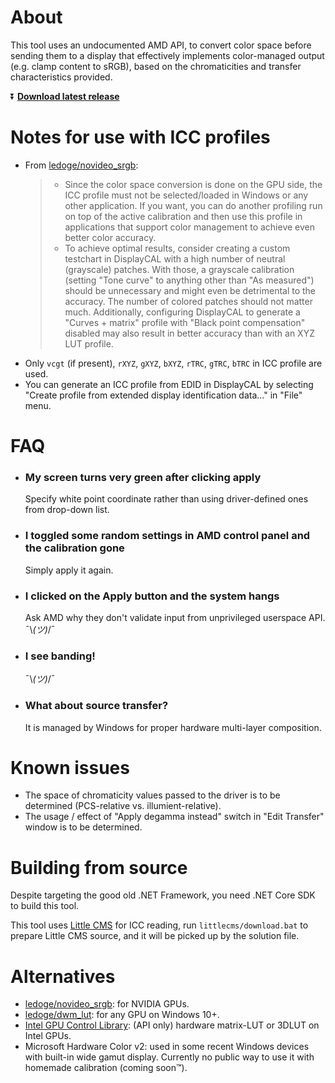 # About
This tool uses an undocumented AMD API, to convert color space before sending them to a display that effectively implements color-managed output (e.g. clamp content to sRGB), based on the chromaticities and transfer characteristics provided.

⏬ **[Download latest release](https://github.com/dantmnf/AMDColorTweaks/releases/tag/ci-build)**

# Notes for use with ICC profiles
* From [ledoge/novideo_srgb](https://github.com/ledoge/novideo_srgb):
  > * Since the color space conversion is done on the GPU side, the ICC profile must not be selected/loaded in Windows or any other application. If you want, you can do another profiling run on top of the active calibration and then use this profile in applications that support color management to achieve even better color accuracy.
  > * To achieve optimal results, consider creating a custom testchart in DisplayCAL with a high number of neutral (grayscale) patches. With those, a grayscale calibration (setting "Tone curve" to anything other than "As measured") should be unnecessary and might even be detrimental to the accuracy. The number of colored patches should not matter much. Additionally, configuring DisplayCAL to generate a "Curves + matrix" profile with "Black point compensation" disabled may also result in better accuracy than with an XYZ LUT profile.
* Only `vcgt` (if present), `rXYZ`, `gXYZ`, `bXYZ`, `rTRC`, `gTRC`, `bTRC` in ICC profile are used.
* You can generate an ICC profile from EDID in DisplayCAL by selecting "Create profile from extended display identification data..." in "File" menu.
# FAQ

* ### My screen turns very green after clicking apply
  Specify white point coordinate rather than using driver-defined ones from drop-down list.

* ### I toggled some random settings in AMD control panel and the calibration gone
  Simply apply it again.

* ### I clicked on the Apply button and the system hangs
  Ask AMD why they don't validate input from unprivileged userspace API. ¯\\_(ツ)_/¯ 

* ### I see banding!
  ¯\\_(ツ)_/¯ 

* ### What about source transfer?
  It is managed by Windows for proper hardware multi-layer composition.

# Known issues

* The space of chromaticity values passed to the driver is to be determined (PCS-relative vs. illumient-relative).
* The usage / effect of "Apply degamma instead" switch in "Edit Transfer" window is to be determined.

# Building from source

Despite targeting the good old .NET Framework, you need .NET Core SDK to build this tool.

This tool uses [Little CMS](https://www.littlecms.com/color-engine/) for ICC reading, run `littlecms/download.bat` to prepare Little CMS source, and it will be picked up by the solution file.

# Alternatives
* [ledoge/novideo_srgb](https://github.com/ledoge/novideo_srgb): for NVIDIA GPUs.
* [ledoge/dwm_lut](https://github.com/ledoge/dwm_lut): for any GPU on Windows 10+.
* [Intel GPU Control Library](https://intel.github.io/drivers.gpu.control-library/Control/INTRO.html): (API only) hardware matrix-LUT or 3DLUT on Intel GPUs.
* Microsoft Hardware Color v2: used in some recent Windows devices with built-in wide gamut display. Currently no public way to use it with homemade calibration (coming soon™).
